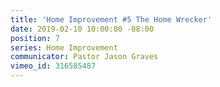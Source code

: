 ```yaml
---
title: 'Home Improvement #5 The Home Wrecker'
date: 2019-02-10 10:00:00 -08:00
position: 7
series: Home Improvement
communicator: Pastor Jason Graves
vimeo_id: 316585487
---
```



